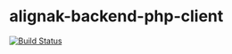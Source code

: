 # alignak-backend-php-client

[![Build Status](https://travis-ci.org/Alignak-monitoring-contrib/alignak-backend-php-client.svg?branch=master)](https://travis-ci.org/Alignak-monitoring-contrib/alignak-backend-php-client)
